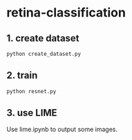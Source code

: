 # retina-classification

## 1. create dataset

```bash
python create_dataset.py
```

## 2. train

```bash
python resnet.py
```

## 3. use LIME

Use lime.ipynb to output some images.
